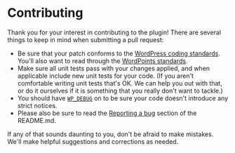 Contributing
============

Thank you for your interest in contributing to the plugin! There are several things
to keep in mind when submitting a pull request:

* Be sure that your patch conforms to the [WordPress coding
 standards](http://make.wordpress.org/core/handbook/coding-standards/). You'll also
 want to read through the [WordPoints standards](https://github.com/WordPoints/standards).
* Make sure all unit tests pass with your changes applied, and when applicable
 include new unit tests for your code. (If you aren't comfortable writing unit tests
 that's OK. We can help you out with that, or do it ourselves if it is something
 that you really don't want to tackle.)
* You should have [`WP_DEBUG`](http://codex.wordpress.org/WP_DEBUG) on to be sure
  your code doesn't introduce any strict notices.
* Please also be sure to read the [Reporting a bug](README.md#reporting-a-bug)
 section of the README.md.

If any of that sounds daunting to you, don't be afraid to make mistakes. We'll make
helpful suggestions and corrections as needed.
